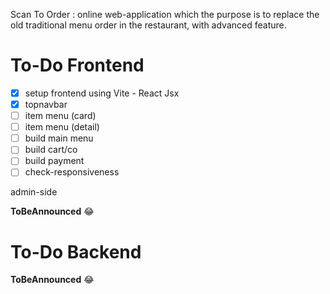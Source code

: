 Scan To Order : online web-application which the purpose is to replace the old traditional menu order in the restaurant, with advanced feature.

# To-Do Frontend

- [x]  setup frontend using Vite - React Jsx
- [x]  topnavbar
- [ ]  item menu (card)
- [ ]  item menu (detail)
- [ ]  build main menu
- [ ]  build cart/co
- [ ]  build payment
- [ ]  check-responsiveness

admin-side

**ToBeAnnounced** 😂

# To-Do Backend

**ToBeAnnounced** 😂
